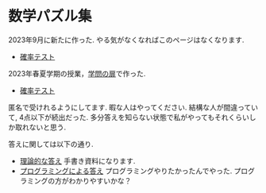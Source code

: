# 数学パズル集

2023年9月に新たに作った. やる気がなくなればこのページはなくなります. 
- [確率テスト](https://masataka123.github.io/blog3/sub4/)


2023年春夏学期の授業，[学問の扉](https://masataka123.github.io/2023_summer_game/)で作った.

- [確率テスト](https://forms.gle/DYzMmnWK7V2zsXPS7)

匿名で受けれるようにしてます. 暇な人はやってください.
結構な人が間違っていて, 4点以下が続出だった. 
多分答えを知らない状態で私がやってもそれくらいしか取れないと思う.

答えに関しては以下の通り.
-  [理論的な答え](https://github.com/masataka123/2023_summer_game/blob/master/material/11_確率テスト_公開用.pdf) 手書き資料になります.
- [プログラミングによる答え](https://github.com/masataka123/2023_summer_game/blob/master/material/11_確率テスト.ipynb) プログラミングやりたかったんでやった. プログラミングの方がわかりやすいかな？
 

